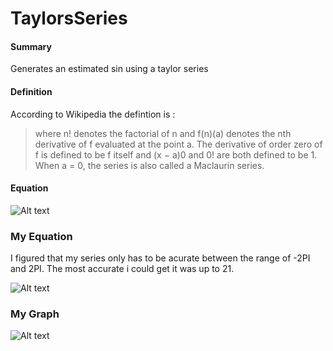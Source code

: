 TaylorsSeries
====

#### Summary

Generates an estimated sin using a taylor series

#### Definition

According to Wikipedia the defintion is :
>where n! denotes the factorial of n and f(n)(a) denotes the nth derivative of f evaluated at the point a. The derivative of order zero of f is defined to be f itself and (x − a)0 and 0! are both defined to be 1. When a = 0, the series is also called a Maclaurin series.

#### Equation
![Alt text](https://wikimedia.org/api/rest_v1/media/math/render/svg/3e8311bbbeac9364f73b437929aa85c71715a7a8 "Simple Series")

### My Equation

I figured that my series only has to be acurate between the range of -2PI and 2PI. The most accurate i could get it was up to 21. 

![Alt text](https://i.imgur.com/hd0y6CN.png "My Equation")

### My Graph

![Alt text](https://i.imgur.com/BWbllA6.png "My Graph")




